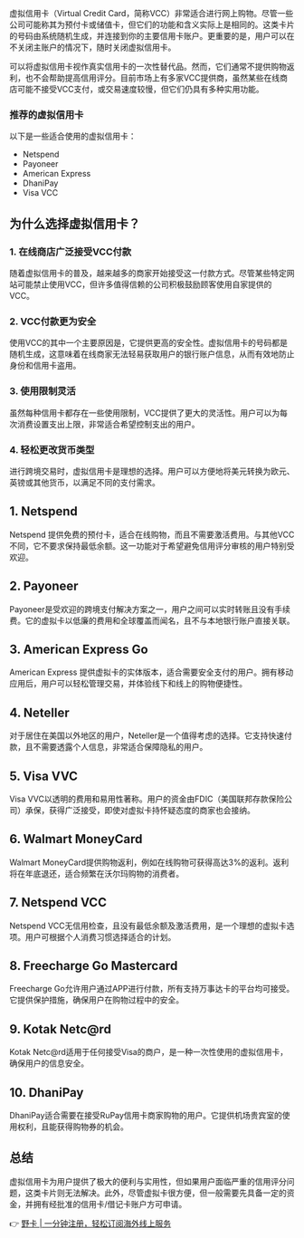 虚拟信用卡（Virtual Credit Card，简称VCC）非常适合进行网上购物。尽管一些公司可能称其为预付卡或储值卡，但它们的功能和含义实际上是相同的。这类卡片的号码由系统随机生成，并连接到你的主要信用卡账户。更重要的是，用户可以在不关闭主账户的情况下，随时关闭虚拟信用卡。

可以将虚拟信用卡视作真实信用卡的一次性替代品。然而，它们通常不提供购物返利，也不会帮助提高信用评分。目前市场上有多家VCC提供商，虽然某些在线商店可能不接受VCC支付，或交易速度较慢，但它们仍具有多种实用功能。

### 推荐的虚拟信用卡

以下是一些适合使用的虚拟信用卡：

- Netspend
- Payoneer
- American Express
- DhaniPay
- Visa VCC

## 为什么选择虚拟信用卡？

### 1. 在线商店广泛接受VCC付款

随着虚拟信用卡的普及，越来越多的商家开始接受这一付款方式。尽管某些特定网站可能禁止使用VCC，但许多值得信赖的公司积极鼓励顾客使用自家提供的VCC。

### 2. VCC付款更为安全

使用VCC的其中一个主要原因是，它提供更高的安全性。虚拟信用卡的号码都是随机生成，这意味着在线商家无法轻易获取用户的银行账户信息，从而有效地防止身份和信用卡盗用。

### 3. 使用限制灵活

虽然每种信用卡都存在一些使用限制，VCC提供了更大的灵活性。用户可以为每次消费设置支出上限，非常适合希望控制支出的用户。

### 4. 轻松更改货币类型

进行跨境交易时，虚拟信用卡是理想的选择。用户可以方便地将美元转换为欧元、英镑或其他货币，以满足不同的支付需求。

## 1. Netspend

Netspend 提供免费的预付卡，适合在线购物，而且不需要激活费用。与其他VCC不同，它不要求保持最低余额。这一功能对于希望避免信用评分审核的用户特别受欢迎。

## 2. Payoneer

Payoneer是受欢迎的跨境支付解决方案之一，用户之间可以实时转账且没有手续费。它的虚拟卡以低廉的费用和全球覆盖而闻名，且不与本地银行账户直接关联。

## 3. American Express Go

American Express 提供虚拟卡的实体版本，适合需要安全支付的用户。拥有移动应用后，用户可以轻松管理交易，并体验线下和线上的购物便捷性。

## 4. Neteller

对于居住在美国以外地区的用户，Neteller是一个值得考虑的选择。它支持快速付款，且不需要透露个人信息，非常适合保障隐私的用户。

## 5. Visa VVC

Visa VVC以透明的费用和易用性著称。用户的资金由FDIC（美国联邦存款保险公司）承保，获得广泛接受，即使对虚拟卡持怀疑态度的商家也会接纳。

## 6. Walmart MoneyCard

Walmart MoneyCard提供购物返利，例如在线购物可获得高达3%的返利。返利将在年底退还，适合频繁在沃尔玛购物的消费者。

## 7. Netspend VCC

Netspend VCC无信用检查，且没有最低余额及激活费用，是一个理想的虚拟卡选项。用户可根据个人消费习惯选择适合的计划。

## 8. Freecharge Go Mastercard

Freecharge Go允许用户通过APP进行付款，所有支持万事达卡的平台均可接受。它提供保护措施，确保用户在购物过程中的安全。

## 9. Kotak Netc@rd

Kotak Netc@rd适用于任何接受Visa的商户，是一种一次性使用的虚拟信用卡，确保用户的信息安全。

## 10. DhaniPay

DhaniPay适合需要在接受RuPay信用卡商家购物的用户。它提供机场贵宾室的使用权利，且能获得购物券的机会。

## 总结

虚拟信用卡为用户提供了极大的便利与实用性，但如果用户面临严重的信用评分问题，这类卡片则无法解决。此外，尽管虚拟卡很方便，但一般需要先具备一定的资金，并拥有经批准的信用卡/借记卡账户方可申请。

👉 [野卡 | 一分钟注册，轻松订阅海外线上服务](https://bit.ly/bewildcard)